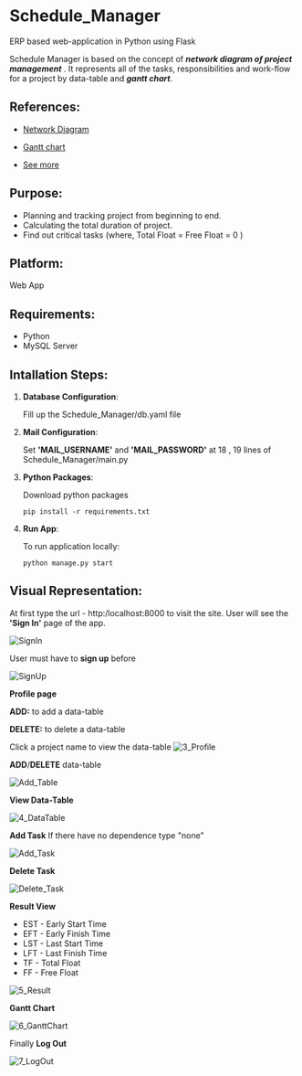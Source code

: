 # Schedule_Manager
ERP based web-application in Python using Flask

Schedule Manager is based on the concept of ***network diagram of project management*** . It represents all of the tasks, responsibilities and work-flow for a project by data-table and ***gantt chart***. 

## References:

 - [Network Diagram](https://www.inloox.com/project-management-glossary/project-network-diagram/)

 - [Gantt chart](https://en.wikipedia.org/wiki/Gantt_chart)

 - [See more](https://en.wikipedia.org/wiki/Critical_path_method)

## Purpose:
 - Planning and tracking project from beginning to end.
 - Calculating the total duration of project. 
 - Find out critical tasks (where, Total Float = Free Float = 0 ) 

## Platform:
 Web App

## Requirements:
- Python
- MySQL Server

## Intallation Steps:
 1. __Database Configuration__:

 	Fill up the Schedule_Manager/db.yaml file
 2. __Mail Configuration__:

 	Set __'MAIL_USERNAME'__ and __'MAIL_PASSWORD'__ at 18 , 19 lines of Schedule_Manager/main.py
 3. __Python Packages__:

 	Download python packages
 	```
	pip install -r requirements.txt
	```
 4. __Run App__:

 	To run application locally:
 	```
	python manage.py start
	```
## Visual Representation:
 At first type the url -  http:/localhost:8000 to visit the site. 
 User will see the __'Sign In'__ page of the app. 

![SignIn](screenshots/2_SignIn.png)

  User must have to __sign up__ before

![SignUp](screenshots/1_SignUp.png)

 __Profile page__ 

 __ADD:__ to add a data-table 

 __DELETE:__ to delete a data-table

 Click a project name to view the data-table
![3_Profile](screenshots/3_Profile.png)


 __ADD__/__DELETE__ data-table

![Add_Table](screenshots/Add_Table.png)


 __View Data-Table__

![4_DataTable](screenshots/4_DataTable.png)


 __Add Task__
If there have no dependence type "none"

![Add_Task](screenshots/Add_Task.png)


 __Delete Task__

![Delete_Task](screenshots/Delete_Task.png)


 __Result View__
 - EST - Early Start Time
 - EFT - Early Finish Time
 - LST - Last Start Time
 - LFT - Last Finish Time
 - TF - Total Float
 - FF - Free Float

![5_Result](screenshots/5_Result.jpg)


 __Gantt Chart__

![6_GanttChart](screenshots/6_GanttChart.png)


 Finally __Log Out__

![7_LogOut](screenshots/7_LogOut.png)